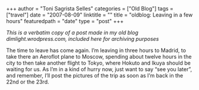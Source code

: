 +++
author = "Toni Sagrista Selles"
categories = ["Old Blog"]
tags = ["travel"]
date = "2007-08-09"
linktitle = ""
title = "oldblog: Leaving in a few hours" 
featuredpath = "date"
type = "post"
+++

*This is a verbatim copy of a post made in my old blog dimlight.wrodpress.com, included here for archiving purposes*

The time to leave has come again. I’m leaving in three hours to Madrid, to take there an Aeroflot plane to Moscow, spending about twelve hours in the city to then take another flight to Tokyo, where Hokuto and Ikuya should be waiting for us. As I’m in a kind of hurry now, just want to say “see you later”, and remember, I’ll post the pictures of the trip as soon as I’m back in the 22nd or the 23rd.
